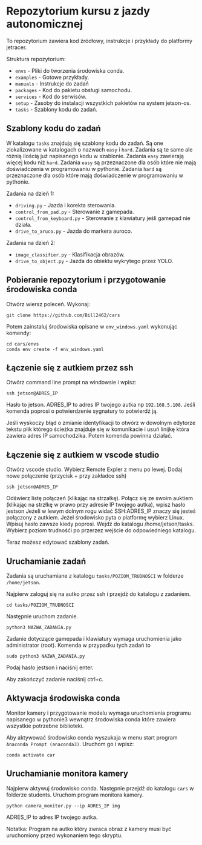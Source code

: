 # Repozytorium kursu z jazdy autonomicznej

To repozytorium zawiera kod źródłowy, instrukcje i przykłady do platformy jetracer.

Struktura repozytorium:

- `envs` - Pliki do tworzenia środowiska conda.
- `examples` - Gotowe przykłady.
- `manuals` - Instrukcje do zadań
- `packages` - Kod do pakietu obsługi samochodu.
- `services` - Kod do serwisów.
- `setup` - Zasoby do instalacji wszystkich pakietów na system jetson-os.
- `tasks` - Szablony kodu do zadań.

## Szablony kodu do zadań

W katalogu `tasks` znajdują się szablony kodu do zadań. Są one zlokalizowane w katalogach o nazwach `easy` i `hard`.
Zadania są te same ale różnią ilością już napisanego kodu w szablonie. Zadania `easy` zawierają więcej kodu niż `hard`.
Zadania `easy` są przeznaczone dla osób które nie mają doświadczenia w programowaniu w pythonie.
Zadania `hard` są przeznaczone dla osób które mają doświadczenie w programowaniu w pythonie.

Zadania na dzień 1:
 - `driving.py` - Jazda i korekta sterowania.
 - `control_from_pad.py` - Sterowanie z gamepada.
 - `control_from_keyboard.py` - Sterowanie z klawiatury jeśli gamepad nie działa.
 - `drive_to_aruco.py` - Jazda do markera auroco.

Zadania na dzień 2:
 - `image_classifier.py` - Klasifikacja obrazów.
 - `drive_to_object.py` - Jazda do obiektu wykrytego przez YOLO.

## Pobieranie repozytorium i przygotowanie środowiska conda

Otwórz wiersz poleceń. Wykonaj:

```
git clone https://github.com/Bill2462/cars
```

Potem zainstaluj środowiska opisane w `env_windows.yaml` wykonując komendy:

```
cd cars/envs
conda env create -f env_windows.yaml
```

## Łączenie się z autkiem przez ssh

Otwórz command line prompt na windowsie i wpisz:

```
ssh jetson@ADRES_IP
```

Hasło to jetson. ADRES_IP to adres IP twojego autka np `192.168.5.108`. Jeśli komenda poprosi o potwierdzenie sygnatury to potwierdź ją.

Jeśli wyskoczy błąd o zmianie identyfikacji to otwórz w dowolnym edytorze tekstu plik którego ścieżka znajduje się w komunikacie i usuń
linijkę która zawiera adres IP samochodzika. Potem komenda powinna działać.

## Łączenie się z autkiem w vscode studio

Otwórz vscode studio. Wybierz Remote Expler z menu po lewej. Dodaj nowe połączenie (przycisk + przy zakładce ssh)

```
ssh jetson@ADRES_IP
```

Odświerz listę połączeń (klikając na strzałkę). Połącz się  ze swoim auktiem (klikając na strzłkę w prawo przy adresie IP twojego autka), wpisz hasło jestson
Jeżeli w lewym dolnym rogu widać SSH:ADRES_IP znaczy się jesteś połączony z autkiem.
Jeżel środowisko pyta o platformę wybierz Linux. Wpisuj hasło zawsze kiedy poprosi.
Wejdź do katalogu /home/jetson/tasks. Wybierz poziom trudnośći po przerzez wejście do odpowiedniego katalogu.

Teraz możesz edytować szablony zadań.

## Uruchamianie zadań

Zadania są uruchamiane z katalogu `tasks/POZIOM_TRUDNOŚCI` w folderze `/home/jetson`.

Najpierw zaloguj się na autko przez ssh i przejdź do katalogu z zadaniem.

```
cd tasks/POZIOM_TRUDNOŚCI
```

Następnie uruchom zadanie.

```
python3 NAZWA_ZADANIA.py
```

Zadanie dotyczące gamepada i klawiatury wymaga uruchomienia jako administrator (root). Komenda w przypadku tych zadań to

```
sudo python3 NAZWA_ZADANIA.py
```

Podaj hasło jestson i naciśnij enter.

Aby zakończyć zadanie naciśnij ctrl+c. 

## Aktywacja środowiska conda

Monitor kamery i przygotowanie modelu wymaga uruchomienia programu napisanego w pythonie3 wewnątrz środowiska conda które zawiera wszystkie potrzebne biblioteki.

Aby aktywować środowisko conda wyszukaja w menu start program `Anaconda Prompt (anaconda3)`. Uruchom go i wpisz:

```
conda activate car
```

## Uruchamianie monitora kamery 

Najpierw aktywuj środowisko conda. Następnie przejdź do katalogu `cars` w folderze students. Uruchom program monitora kamery.

```
python camera_monitor.py --ip ADRES_IP img
```

ADRES_IP to adres IP twojego autka.

Notatka: Program na autko który zwraca obraz z kamery musi być uruchomiony przed wykonaniem tego skryptu.


